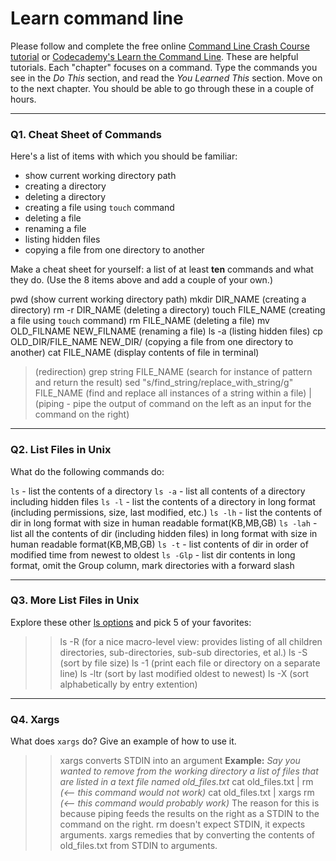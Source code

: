 # Learn command line

Please follow and complete the free online [Command Line Crash Course
tutorial](https://web.archive.org/web/20160708171659/http://cli.learncodethehardway.org/book/) or [Codecademy's Learn the Command Line](https://www.codecademy.com/learn/learn-the-command-line). These are helpful tutorials. Each "chapter" focuses on a command. Type the commands you see in the _Do This_ section, and read the _You Learned This_ section. Move on to the next chapter. You should be able to go through these in a couple of hours.

---

### Q1.  Cheat Sheet of Commands  

Here's a list of items with which you should be familiar:  
* show current working directory path
* creating a directory
* deleting a directory
* creating a file using `touch` command
* deleting a file
* renaming a file
* listing hidden files
* copying a file from one directory to another

Make a cheat sheet for yourself: a list of at least **ten** commands and what they do.  (Use the 8 items above and add a couple of your own.)  

> > 
pwd (show current working directory path)
mkdir DIR_NAME (creating a directory)
rm -r DIR_NAME (deleting a directory)
touch FILE_NAME (creating a file using `touch` command)
rm FILE_NAME (deleting a file)
mv OLD_FILNAME NEW_FILNAME (renaming a file)
ls -a (listing hidden files)
cp OLD_DIR/FILE_NAME NEW_DIR/ (copying a file from one directory to another)
cat FILE_NAME (display contents of file in terminal)
> (redirection)
grep string FILE_NAME (search for instance of pattern and return the result)
sed "s/find_string/replace_with_string/g" FILE_NAME (find and replace all instances of a string within a file)
| (piping - pipe the output of command on the left as an input for the command on the right)


---

### Q2.  List Files in Unix   

What do the following commands do:  

> > 
`ls`  - list the contents of a directory
`ls -a`  - list all contents of a directory including hidden files
`ls -l`  - list the contents of a directory in long format (including permissions, size, last modified, etc.)
`ls -lh`  - list the contents of dir in long format with size in human readable format(KB,MB,GB)
`ls -lah`  - list all the contents of dir (including hidden files) in long format with size in human readable format(KB,MB,GB)
`ls -t`  - list contents of dir in order of modified time from newest to oldest
`ls -Glp`  - list dir contents in long format, omit the Group column, mark directories with a forward slash



---

### Q3.  More List Files in Unix  

Explore these other [ls options](http://www.techonthenet.com/unix/basic/ls.php) and pick 5 of your favorites:

> > ls -R (for a nice macro-level view: provides listing of all children directories, sub-directories, sub-sub directories, et al.)
> > ls -S (sort by file size)
> > ls -1 (print each file or directory on a separate line)
> > ls -ltr (sort by last modified oldest to newest)
> > ls -X (sort alphabetically by entry extention)

---

### Q4.  Xargs   

What does `xargs` do? Give an example of how to use it.

> > xargs converts STDIN into an argument
**Example:**
*Say you wanted to remove from the working directory a list of files that are listed in a text file named old_files.txt*
cat old_files.txt | rm  *(<-- this command would not work)*
cat old_files.txt | xargs rm *(<-- this command would probably work)*
The reason for this is because piping feeds the results on the right as a STDIN to the command on the right. rm doesn't expect STDIN, it expects arguments. xargs remedies that by converting the contents of old_files.txt from STDIN to arguments.
 

